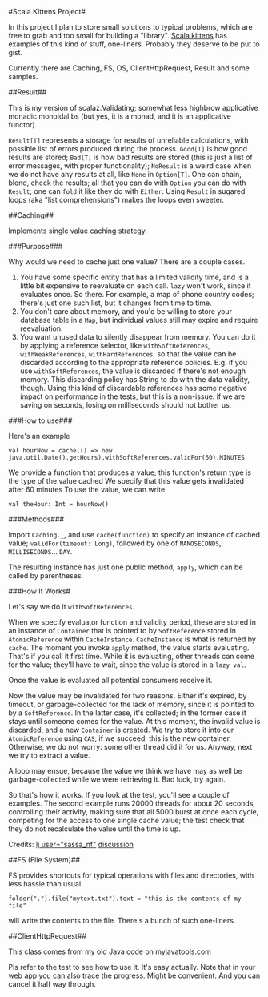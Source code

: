 #Scala Kittens Project#


In this project I plan to store small solutions to typical problems, which are free to grab and too small for building a "library".
[Scala kittens][slides] has examples of this kind of stuff, one-liners. Probably they deserve to be put to gist.

Currently there are Caching, FS, OS, ClientHttpRequest, Result and some samples.

##Result##

This is my version of scalaz.Validating; somewhat less highbrow applicative monadic monoidal bs
(but yes, it is a monad, and it is an applicative functor).

`Result[T]` represents a storage for results of unreliable calculations, with possible list of errors produced during the process.
`Good[T]` is how good results are stored; `Bad[T]` is how bad results are stored (this is just a list of error messages, with proper functionality);
`NoResult` is a weird case when we do not have any results at all, like `None` in `Option[T]`.
One can chain, blend, check the results; all that you can do with `Option` you can do with `Result`; one can `fold` it like they do with `Either`.
Using `Result` in sugared loops (aka "list comprehensions") makes the loops even sweeter.

##Caching##

Implements single value caching strategy.

###Purpose###

Why would we need to cache just one value? There are a couple cases.

1. You have some specific entity that has a limited validity time, and is a little bit expensive to reevaluate on each call. `lazy` won't work, since it evaluates once. So there.
   For example, a map of phone country codes; there's just one such list, but it changes from time to time.
2. You don't care about memory, and you'd be willing to store your database table in a `Map`, but individual
   values still may expire and require reevaluation.
3. You want unused data to silently disappear from memory. You can do it by applying a reference selector, like
   `withSoftReferences`, `withWeakReferences`, `withHardReferences`, so that the value can be discarded according
   to the appropriate reference policies. E.g. if you use `withSoftReferences`, the value is discarded
   if there's not enough memory. This discarding policy has String to do with the data validity, though.
   Using this kind of discardable references has some negative impact on performance in the tests, but this is a non-issue: if we are saving
   on seconds, losing on milliseconds should not bother us.

###How to use###

Here's an example

    val hourNow = cache(() => new java.util.Date().getHours).withSoftReferences.validFor(60).MINUTES

We provide a function that produces a value; this function's return type is the type of the value cached
We specify that this value gets invalidated after 60 minutes
To use the value, we can write

    val theHour: Int = hourNow()

###Methods###

Import `Caching._`, and use `cache(function)` to specify an instance of cached value; `validFor(timeout: Long)`,
followed by one of `NANOSECONDS`, `MILLISECONDS`... `DAY`.

The resulting instance has just one public method, `apply`, which can be called by parentheses.

###How It Works#

Let's say we do it `withSoftReferences`.

When we specify evaluator function and validity period, these are stored in an instance of `Container` that is pointed to
by `SoftReference` stored in `AtomicReference` within `CacheInstance`. `CacheInstance` is what is returned
by `cache`. The moment you invoke `apply` method, the value starts evaluating. That's if you call it first time.
While it is evaluating, other threads can come for the value; they'll have to wait, since the value is stored in a `lazy val`.

Once the value is evaluated all potential consumers receive it.

Now the value may be invalidated for two reasons. Either it's expired, by timeout, or garbage-collected for the lack of memory,
since it is pointed to by a `SoftReference`. In the latter case, it's collected; in the former case it stays until
someone comes for the value. At this moment, the invalid value is discarded, and a new `Container` is created.
We try to store it into our `AtomicReference` using `CAS`; if we succeed, this is the new container. Otherwise,
we do not worry: some other thread did it for us. Anyway, next we try to extract a value.

A loop may ensue, because the value we think we have may as well be garbage-collected while we were retrieving it.
Bad luck, try again.

So that's how it works. If you look at the test, you'll see a couple of examples. The second example runs 20000 threads
for about 20 seconds, controlling their activity, making sure that all 5000 burst at once each cycle, competing for the access to
one single cache value; the test check that they do not recalculate the value until the time is up.

Credits: [lj user="sassa_nf"](sassa_nf.livejournal.com) [discussion](http://ivan-gandhi.livejournal.com/1974346.html)

[slides]: (https://docs.google.com/present/view?id=dc7rg5cv_76d7dpx5c5&revision=_latest&start=0&theme=blank&cwj=true&pli=1)

##FS (Flie System)##

FS provides shortcuts for typical operations with files and directories, with less hassle than usual.

    folder(".").file("mytext.txt").text = "this is the contents of my file"

will write the contents to the file. There's a bunch of such one-liners.

##ClientHttpRequest##

This class comes from my old Java code on myjavatools.com

Pls refer to the test to see how to use it. It's easy actually.
Note that in your web app you can also trace the progress. Might be convenient.
And you can cancel it half way through.
